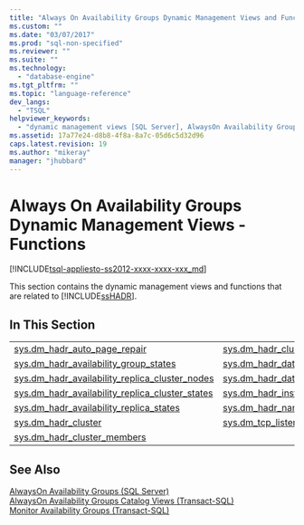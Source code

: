 ```yaml
---
title: "Always On Availability Groups Dynamic Management Views and Functions (Transact-SQL) | Microsoft Docs"
ms.custom: ""
ms.date: "03/07/2017"
ms.prod: "sql-non-specified"
ms.reviewer: ""
ms.suite: ""
ms.technology: 
  - "database-engine"
ms.tgt_pltfrm: ""
ms.topic: "language-reference"
dev_langs: 
  - "TSQL"
helpviewer_keywords: 
  - "dynamic management views [SQL Server], AlwaysOn Availability Groups"
ms.assetid: 17a77e24-d8b8-4f8a-8a7c-05d6c5d32d96
caps.latest.revision: 19
ms.author: "mikeray"
manager: "jhubbard"
---
```

# Always On Availability Groups Dynamic Management Views - Functions
[!INCLUDE[tsql-appliesto-ss2012-xxxx-xxxx-xxx_md](../../../integration-services/system/stored-procedures/includes/tsql-appliesto-ss2012-xxxx-xxxx-xxx-md.md)]

  This section contains the dynamic management views and functions that are related to [!INCLUDE[ssHADR](../../../analysis-services/power-pivot-sharepoint/includes/sshadr-md.md)].  
  
## In This Section  
  
|||  
|-|-|  
|[sys.dm_hadr_auto_page_repair](../../../relational-databases/reference/system-dynamic-management-views/sys.dm-hadr-auto-page-repair-transact-sql.md)|[sys.dm_hadr_cluster_networks](../../../relational-databases/reference/system-dynamic-management-views/sys.dm-hadr-cluster-networks-transact-sql.md)|  
|[sys.dm_hadr_availability_group_states](../../../relational-databases/reference/system-dynamic-management-views/sys.dm-hadr-availability-group-states-transact-sql.md)|[sys.dm_hadr_database_replica_cluster_states](../../../relational-databases/reference/system-dynamic-management-views/sys.dm-hadr-database-replica-cluster-states-transact-sql.md)|  
|[sys.dm_hadr_availability_replica_cluster_nodes](../../../relational-databases/reference/system-dynamic-management-views/sys.dm-hadr-availability-replica-cluster-nodes-transact-sql.md)|[sys.dm_hadr_database_replica_states](../../../relational-databases/reference/system-dynamic-management-views/sys.dm-hadr-database-replica-states-transact-sql.md)|  
|[sys.dm_hadr_availability_replica_cluster_states](../../../relational-databases/reference/system-dynamic-management-views/sys.dm-hadr-availability-replica-cluster-states-transact-sql.md)|[sys.dm_hadr_instance_node_map](../../../relational-databases/reference/system-dynamic-management-views/sys.dm-hadr-instance-node-map-transact-sql.md)|  
|[sys.dm_hadr_availability_replica_states](../../../relational-databases/reference/system-dynamic-management-views/sys.dm-hadr-availability-replica-states-transact-sql.md)|[sys.dm_hadr_name_id_map](../../../relational-databases/reference/system-dynamic-management-views/sys.dm-hadr-name-id-map-transact-sql.md)|  
|[sys.dm_hadr_cluster](../../../relational-databases/reference/system-dynamic-management-views/sys.dm-hadr-cluster-transact-sql.md)|[sys.dm_tcp_listener_states](../../../relational-databases/reference/system-dynamic-management-views/sys.dm-tcp-listener-states-transact-sql.md)|  
|[sys.dm_hadr_cluster_members](../../../relational-databases/reference/system-dynamic-management-views/sys.dm-hadr-cluster-members-transact-sql.md)||  
  
## See Also  
 [AlwaysOn Availability Groups &#40;SQL Server&#41;](../Topic/AlwaysOn%20Availability%20Groups%20\(SQL%20Server\).md)   
 [AlwaysOn Availability Groups Catalog Views &#40;Transact-SQL&#41;](../Topic/AlwaysOn%20Availability%20Groups%20Catalog%20Views%20\(Transact-SQL\).md)   
 [Monitor Availability Groups &#40;Transact-SQL&#41;](../../../database-engine/availability-groups/windows/monitor-availability-groups-transact-sql.md)  
  
  
